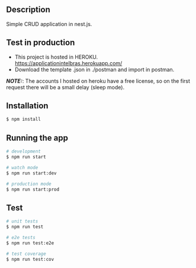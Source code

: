 
## Description

Simple CRUD application in nest.js.


## Test in production 

- This project is hosted in HEROKU.
https://applicationintelbras.herokuapp.com/
- Download the template .json in ./postman and import in postman.  

**_NOTE:_**: The accounts I hosted on heroku have a free license, so on the first request there will be a small delay (sleep mode).

## Installation

```bash
$ npm install
```

## Running the app

```bash
# development
$ npm run start

# watch mode
$ npm run start:dev

# production mode
$ npm run start:prod
```

## Test

```bash
# unit tests
$ npm run test

# e2e tests
$ npm run test:e2e

# test coverage
$ npm run test:cov
```
